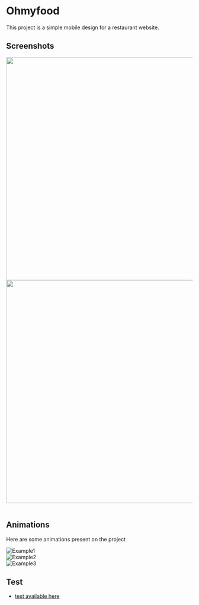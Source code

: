 # Ohmyfood

This project is a simple mobile design for a restaurant website.

## Screenshots

<div align="center">
    <img src="https://github.com/julienlechat/ohmyfood-food-site-mobile/blob/main/screenshots/index.png?raw=true" height="600px"</img>
    <img height="0" width="8px">
    <img src="https://github.com/julienlechat/ohmyfood-food-site-mobile/blob/main/screenshots/plats.png?raw=true" height="600px"</img>
</div><br />

## Animations

Here are some animations present on the project

![Example1](https://github.com/julienlechat/ohmyfood-food-site-mobile/blob/main/screenshots/ohmyfood-gif-1.gif?raw=true)<br>
![Example2](https://github.com/julienlechat/ohmyfood-food-site-mobile/blob/main/screenshots/ohmyfood-gif-2.gif?raw=true)<br>
![Example3](https://github.com/julienlechat/ohmyfood-food-site-mobile/blob/main/screenshots/ohmyfood-gif-3.gif?raw=true)<br>



## Test

- [test available here](https://julienlechat.github.io/ohmyfood-food-site-mobile/index.html)
